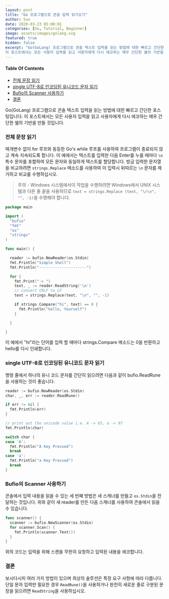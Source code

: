 ```yaml
---
layout: post
title: "Go 프로그램으로 콘솔 입력 읽기오기"
author: Sun
date: 2020-03-23 05:00:01
categories: [Go, Tutorial, Beginner]
image: assets/images/golang.svg
featured: true
hidden: false
excerpt: "Go(GoLang) 프로그램으로 콘솔 텍스트 입력을 읽는 방법에 대한 빠르고 간단한 포스팅입니다. 
이 포스트에서는 모든 사용자 입력을 읽고 사용자에게 다시 에코하는 매우 간단한 쉘의 기반을 만들 것입니다."
---
```


<div class="toc">
  <h4>Table Of Contents</h4>
  <nav id="TableOfContents">
    <ul>
      <li>
        <a href="#readinginFullSentences">전체 문장 읽기</a>
      </li>
      <li>
        <a href="#readingSingleUTF8EncodedUnicodeCharacters">single UTF-8로 인코딩된 유니코드 문자 읽기</a>
      </li>
      <li>
        <a href="#usingBufiosScanner">Bufio의 Scanner 사용하기</a>
      </li>
      <li>
        <a href="#conclusion">결론</a>
      </li>
    </ul>
  </nav>
</div>

Go(GoLang) 프로그램으로 콘솔 텍스트 입력을 읽는 방법에 대한 빠르고 간단한 포스팅입니다. 
이 포스트에서는 모든 사용자 입력을 읽고 사용자에게 다시 에코하는 매우 간단한 쉘의 기반을 만들 것입니다.

<h3 id="readinginFullSentences">
  <a href="#readinginFullSentences"></a>
  전체 문장 읽기
</h3>

매개변수 없이 for 루프와 동등한 Go's while 루프를 사용하여 프로그램이 종료되지 않고 계속 지속되도록 합니다. 
이 예에서는 텍스트를 입력한 다음 Enter를 누를 때마다 `\n` 특수 문자를 포함하여 모든 문자와 동일하게 텍스트를 할당합니다. 
방금 입력한 문자열을 비교하려면 `strings.Replace` 메소드를 사용하여 이 입력시 뒤따르는 `\n` 문자를 제거하고 비교를 수행하십시오.

> 주의 - Windows 시스템에서이 작업을 수행하려면 Windows에서 UNIX 시스템과 다른 줄 끝을 
>사용하므로 `text = strings.Replace (text, "\r\n", "", -1)`을 수행해야 합니다.

```go
package main

import (
  "bufio"
  "fmt"
  "os"
  "strings"
)

func main() {

  reader := bufio.NewReader(os.Stdin)
  fmt.Println("Simple Shell")
  fmt.Println("---------------------")

  for {
    fmt.Print("-> ")
    text, _ := reader.ReadString('\n')
    // convert CRLF to LF
    text = strings.Replace(text, "\n", "", -1)

    if strings.Compare("hi", text) == 0 {
      fmt.Println("hello, Yourself")
    }

  }

}
```
이 예에서 "hi"라는 단어를 입력 할 때마다 strings.Compare 메소드는 0을 반환하고 hello를 다시 인쇄합니다.

<h3 id="readingSingleUTF8EncodedUnicodeCharacters">
  <a href="#readingSingleUTF8EncodedUnicodeCharacters"></a>
  single UTF-8로 인코딩된 유니코드 문자 읽기
</h3>

명령 줄에서 하나의 유니 코드 문자를 간단히 읽으려면 다음과 같이 bufio.ReadRune을 사용하는 것이 좋습니다.

```go
reader := bufio.NewReader(os.Stdin)
char, _, err := reader.ReadRune()

if err != nil {
  fmt.Println(err)
}

// print out the unicode value i.e. A -> 65, a -> 97
fmt.Println(char)

switch char {
case 'A':
  fmt.Println("A Key Pressed")
  break
case 'a':
  fmt.Println("a Key Pressed")
  break
}
```

<h3 id="usingBufiosScanner">
  <a href="#usingBufiosScanner"></a>
  Bufio의 Scanner 사용하기
</h3>

콘솔에서 입력 내용을 읽을 수 있는 세 번째 방법은 새 스캐너를 만들고 `os.Stdin`을 전달하는 것입니다. 
위와 같이 새 reader를 만든 다음 스캐너를 사용하여 콘솔에서 읽을 수 있습니다.

```go
func scanner() {
  scanner := bufio.NewScanner(os.Stdin)
  for scanner.Scan() {
    fmt.Println(scanner.Text())
  }
}
```

위의 코드는 입력을 위해 스캔을 무한히 요청하고 입력된 내용을 에코합니다.

<h3 id="conclusion">
  <a href="#conclusion"></a>
  결론
</h3>

보시다시피 여러 가지 방법이 있으며 최상의 솔루션은 특정 요구 사항에 따라 다릅니다. 
단일 문자 입력만 필요한 경우 `ReadRune()`을 사용하거나 
완전히 새로운 줄로 구분된 문장을 읽으려면 `ReadString`을 사용하십시오.